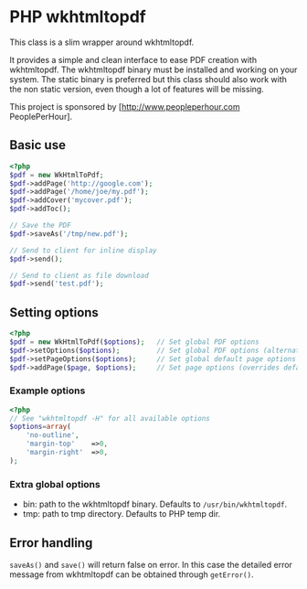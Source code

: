 # PHP wkhtmltopdf

This class is a slim wrapper around wkhtmltopdf.

It provides a simple and clean interface to ease PDF creation with wkhtmltopdf.
The wkhtmltopdf binary must be installed and working on your system. The static
binary is preferred but this class should also work with the non static version,
even though a lot of features will be missing.

This project is sponsored by [http://www.peopleperhour.com PeoplePerHour].

## Basic use

```php
<?php
$pdf = new WkHtmlToPdf;
$pdf->addPage('http://google.com');
$pdf->addPage('/home/joe/my.pdf');
$pdf->addCover('mycover.pdf');
$pdf->addToc();

// Save the PDF
$pdf->saveAs('/tmp/new.pdf');

// Send to client for inline display
$pdf->send();

// Send to client as file download
$pdf->send('test.pdf');
```

## Setting options

```php
<?php
$pdf = new WkHtmlToPdf($options);   // Set global PDF options
$pdf->setOptions($options);         // Set global PDF options (alternative)
$pdf->setPageOptions($options);     // Set global default page options
$pdf->addPage($page, $options);     // Set page options (overrides default page options)
```

### Example options

```php
<?php
// See "wkhtmltopdf -H" for all available options
$options=array(
    'no-outline',
    'margin-top'    =>0,
    'margin-right'  =>0,
);
```

### Extra global options

* bin: path to the wkhtmltopdf binary. Defaults to `/usr/bin/wkhtmltopdf`.
* tmp: path to tmp directory. Defaults to PHP temp dir.

## Error handling

`saveAs()` and `save()` will return false on error. In this case the detailed error message from wkhtmltopdf can be obtained through `getError()`.

